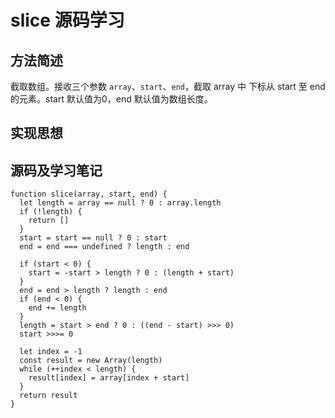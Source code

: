 # slice 源码学习
## 方法简述
截取数组。接收三个参数 `array`、`start`、`end`，截取 array 中 下标从 start 至 end 的元素。start 默认值为0，end 默认值为数组长度。
## 实现思想
## 源码及学习笔记
```
function slice(array, start, end) {
  let length = array == null ? 0 : array.length
  if (!length) {
    return []
  }
  start = start == null ? 0 : start
  end = end === undefined ? length : end

  if (start < 0) {
    start = -start > length ? 0 : (length + start)
  }
  end = end > length ? length : end
  if (end < 0) {
    end += length
  }
  length = start > end ? 0 : ((end - start) >>> 0)
  start >>>= 0

  let index = -1
  const result = new Array(length)
  while (++index < length) {
    result[index] = array[index + start]
  }
  return result
}
```